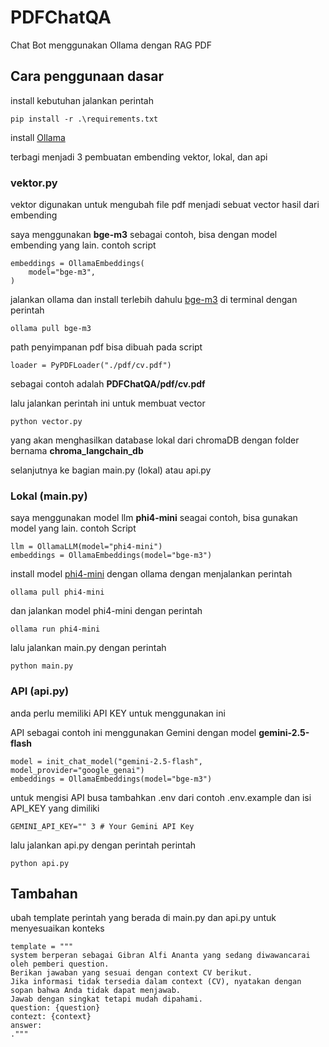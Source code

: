 # PDFChatQA
Chat Bot menggunakan Ollama dengan RAG PDF

## Cara penggunaan dasar
install kebutuhan jalankan perintah
```
pip install -r .\requirements.txt
```

install [Ollama](https://ollama.com/)

terbagi menjadi 3 pembuatan embending vektor, lokal, dan api

### vektor.py
vektor digunakan untuk mengubah file pdf menjadi sebuat vector hasil dari embending

saya menggunakan **bge-m3** sebagai contoh, bisa dengan model embending yang lain. contoh script
```
embeddings = OllamaEmbeddings(
    model="bge-m3",
)
```

jalankan ollama dan install terlebih dahulu [bge-m3](https://ollama.com/library/bge-m3) di terminal dengan perintah
```
ollama pull bge-m3
```

path penyimpanan pdf bisa dibuah pada script
```
loader = PyPDFLoader("./pdf/cv.pdf")
```
sebagai contoh adalah **PDFChatQA/pdf/cv.pdf**

lalu jalankan perintah ini untuk membuat vector

```
python vector.py
```
yang akan menghasilkan database lokal dari chromaDB dengan folder bernama **chroma_langchain_db**


selanjutnya ke bagian main.py (lokal) atau api.py

### Lokal (main.py)
saya menggunakan model llm **phi4-mini** seagai contoh, bisa gunakan model yang lain. contoh Script 
```
llm = OllamaLLM(model="phi4-mini")
embeddings = OllamaEmbeddings(model="bge-m3")
```

install model [phi4-mini](https://ollama.com/library/phi4-mini) dengan ollama dengan menjalankan perintah
```
ollama pull phi4-mini
```

dan jalankan model phi4-mini dengan perintah

```
ollama run phi4-mini
```

lalu jalankan main.py dengan perintah
```
python main.py
```

### API (api.py)
anda perlu memiliki API KEY untuk menggunakan ini

API sebagai contoh ini menggunakan Gemini dengan model **gemini-2.5-flash**
```
model = init_chat_model("gemini-2.5-flash", model_provider="google_genai")
embeddings = OllamaEmbeddings(model="bge-m3")
```

untuk mengisi API busa tambahkan .env dari contoh .env.example dan isi API_KEY yang dimiliki

```
GEMINI_API_KEY="" 3 # Your Gemini API Key

```

lalu jalankan api.py dengan perintah perintah
```
python api.py
```


## Tambahan
ubah template perintah yang berada di main.py dan api.py untuk menyesuaikan konteks
```
template = """
system berperan sebagai Gibran Alfi Ananta yang sedang diwawancarai oleh pemberi question.
Berikan jawaban yang sesuai dengan context CV berikut.
Jika informasi tidak tersedia dalam context (CV), nyatakan dengan sopan bahwa Anda tidak dapat menjawab.
Jawab dengan singkat tetapi mudah dipahami.
question: {question}
contezt: {context}
answer:
."""
```
